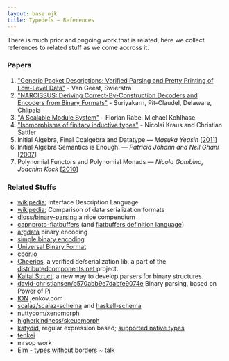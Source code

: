```yaml
---
layout: base.njk
title: Typedefs — References
---
```


There is much prior and ongoing work that is related, here we collect references to related stuff as we come accross it.

### Papers

1. ["Generic Packet Descriptions: Verified Parsing and Pretty Printing of Low-Level Data"](http://www.staff.science.uu.nl/~swier004/publications/2017-tyde-a.pdf) - Van Geest, Swierstra
2. ["NARCISSUS: Deriving Correct-By-Construction Decoders and Encoders from Binary Formats"](https://www.cs.purdue.edu/homes/bendy/Narcissus/narcissus.pdf) - Suriyakarn, Pit-Claudel, Delaware, Chlipala
3. ["A Scalable Module System"](https://kwarc.info/people/frabe/Research/mmt.pdf) - Florian Rabe, Michael Kohlhase
4. ["Isomorphisms of finitary inductive types"](http://www.cs.nott.ac.uk/~psznk/docs/inductive-isomorphism.pdf) - Nicolai Kraus and Christian Sattler
5. Initial Algebra, Final Coalgebra and Datatype — *Masuka Yeasin* [[2011](http://pages.cpsc.ucalgary.ca/~robin/class/617/projects-10/Masuka.pdf)]
6. Initial Algebra Semantics is Enough! — *Patricia Johann and Neil Ghani* [[2007](https://personal.cis.strath.ac.uk/neil.ghani/papers/ghani-tlca07.pdf)]
7. Polynomial Functors and Polynomial Monads — *Nicola Gambino, Joachim Kock* [[2010](https://arxiv.org/abs/0906.4931)]

###  Related Stuffs

- [wikipedia:](https://en.wikipedia.org/wiki/Interface_description_language) Interface Description Language
- [wikipedia:](https://en.wikipedia.org/wiki/Comparison_of_data_serialization_formats) Comparison of data serialization formats
- [dloss/binary-parsing](https://github.com/dloss/binary-parsing) a nice compendium
- [capnproto-flatbuffers](https://capnproto.org/news/2014-06-17-capnproto-flatbuffers-sbe.html) (and [flatbuffers definition language](http://google.github.io/flatbuffers/flatbuffers_grammar.html))
- [argdata](https://github.com/NuxiNL/argdata#binary-encoding) binary encoding
- [simple binary encoding](https://mechanical-sympathy.blogspot.nl/2014/05/simple-binary-encoding.html)
- [Universal Binary Format](http://ubf.github.io/ubf/ubf-user-guide.en.html)
- [cbor.io](https://cbor.io)
- [Cheerios](https://github.com/uwplse/cheerios), a verified de/serialization lib, a part of the [distributedcomponents.net ](http://distributedcomponents.net/) project.
- [Kaitai Struct](https://kaitai.io/), a new way to develop parsers for binary structures.
- [david-christiansen/b570abb9e7dabfe9074e](https://gist.github.com/david-christiansen/b570abb9e7dabfe9074e) Binary parsing, based on Power of Pi
- [ION](tutorials.jenkov.com/ion/ion-vs-other-formats.html) jenkov.com
- [scalaz/scalaz-schema](https://github.com/scalaz/scalaz-schema) and [haskell-schema](https://github.com/alonsodomin/haskell-schema)
- [nuttycom/xenomorph](https://github.com/nuttycom/xenomorph)
- [higherkindness/skeuomorph](https://github.com/higherkindness/skeuomorph)
- [katydid](http://katydid.github.io/), regular expression based; [supported native types](http://katydid.github.io/relapse/types.html)
- [tenkei](https://github.com/WhatisRT/tenkei)
- mrsop work
- [Elm - types without borders](https://github.com/dillonkearns/talks/tree/master/types-without-borders) ~ [talk](https://www.youtube.com/watch?v=memIRXFSNkU)
